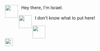 <img align="left" height="42" src="https://media.giphy.com/media/sH5dIth0UMhiPcRSGK/giphy.gif"/>

<div>
&nbsp&nbspHey there, I'm Israel. <br>
</div>

<br>

<img align="left" height="42" src="https://media.giphy.com/media/ovUOTZJg6zNFdySybT/giphy.gif"/>
<div>
&nbsp&nbspI don't know what to put here!
</div>

<br>

<img align="left" height="42" src="https://media.giphy.com/media/Scoi0yrq3Km4iHkTQJ/giphy.gif"/>
<div>
<code>

<a href="https://www.linkedin.com/in/israellimadias">
<img height="25" src="https://cdn-icons-png.flaticon.com/512/174/174857.png">
</code>
</div>
